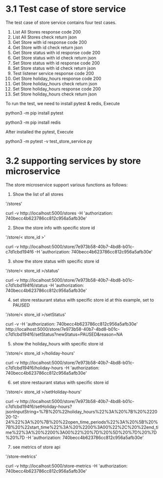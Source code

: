 # 3.1 Test case of store service

The test case of store service contains four test cases.

1. List All Stores response code 200
2. List All Stores check return json
3. Get Store with id response code 200
4. Get Store with id check return json
5. Get Store status with id response code 200
6. Get Store status with id check return json
7. Set Store status with id response code 200
8. Set Store status with id check return json
9. Test listener service response code 200
10. Get Store holiday_hours response code 200
11. Get Store holiday_hours check return json
12. Set Store holiday_hours response code 200
13. Set Store holiday_hours check return json

To run the test, we need to install pytest & redis, Execute

python3 -m pip install pytest

python3 -m pip install redis

After installed the pytest, Execute

python3 -m pytest -v test_store_service.py



# 3.2 supporting services by store microservice

The store microservice support various functions as follows:


1. Show the list of all stores

'/stores'

curl -v http://localhost:5000/stores -H 'authorization: 740becc4b623786cc812c956a5afb30e'


2. Show the store info with specific store id

'/store/< store_id >' 

curl -v http://localhost:5000/store/7e973b58-40b7-4bd8-b01c-c7d1cbd194f6 -H 'authorization: 740becc4b623786cc812c956a5afb30e'



3. show the store status with specific store id

'/store/< store_id >/status'

curl -v http://localhost:5000/store/7e973b58-40b7-4bd8-b01c-c7d1cbd194f6/status -H 'authorization: 740becc4b623786cc812c956a5afb30e'


4. set store restaurant status with specific store id at this example, set to PAUSED

'/store/< store_id >/setStatus'

curl -v -H 'authorization: 740becc4b623786cc812c956a5afb30e' http://localhost:5000/store/7e973b58-40b7-4bd8-b01c-c7d1cbd194f6/setStatus?newStatus=PAUSED&reason=NA


5. show the holiday_hours with specific store id

'/store/< store_id >/holiday-hours'

curl -v http://localhost:5000/store/7e973b58-40b7-4bd8-b01c-c7d1cbd194f6/holiday-hours -H 'authorization: 740becc4b623786cc812c956a5afb30e'

6. set store restaurant status with specific store id

'/store/< store_id >/setHoliday-hours'

curl -v http://localhost:5000/store/7e973b58-40b7-4bd8-b01c-c7d1cbd194f6/setHoliday-hours?jsonInputString=%7B%20%22holiday_hours%22%3A%20%7B%20%222020-12-24%22%3A%20%7B%20%22open_time_periods%22%3A%20%5B%20%7B%20%22start_time%22%3A%20%2200%3A00%22%2C%20%22end_time%22%3A%20%2200%3A00%22%20%7D%20%5D%20%7D%20%7D%20%7D -H 'authorization: 740becc4b623786cc812c956a5afb30e'

7. see metrics of store api

'/store-metrics'

curl -v http://localhost:5000/store-metrics -H 'authorization: 740becc4b623786cc812c956a5afb30e'

